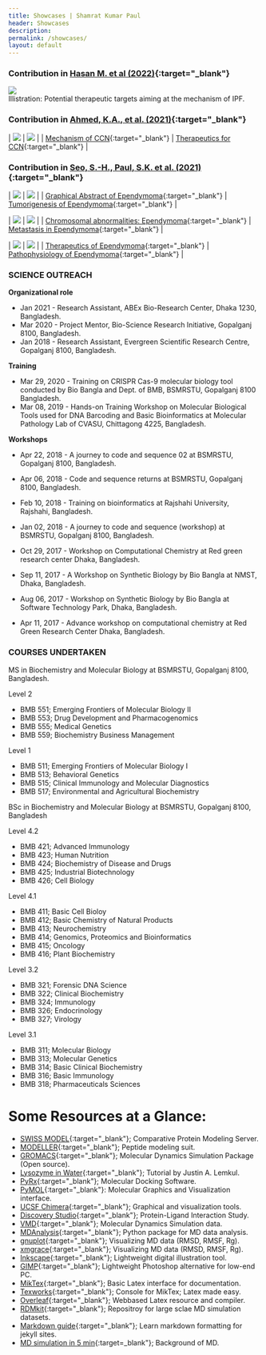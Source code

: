 ```yaml
---
title: Showcases | Shamrat Kumar Paul
header: Showcases
description:
permalink: /showcases/
layout: default
---
```

<style>
td, th {
   border: none!important;
}
</style>

### Contribution in [Hasan M. et al (2022)](https://www.mdpi.com/1420-3049/27/5/1481){:target="\_blank"} <br>

![](/assets/images/ipf/therapeutics-ipf-15-05-2021.svg) <br>
Illistration: Potential therapeutic targets aiming at the mechanism of IPF. <br>

### Contribution in  [Ahmed, K.A., et al. (2021)](https://www.mdpi.com/1718-7729/28/6/417){:target="\_blank"}

| ![](/assets/images/ccn/mechanismccn-aug11.svg) | ![](/assets/images/ccn/therapeutics-oct15.svg)    |
| [Mechanism of CCN](/assets/images/ccn/mechanismccn-aug11.svg){:target="\_blank"}                               | [Therapeutics for CCN](/assets/images/ccn/therapeutics-oct15.svg){:target="\_blank"}                               |


### Contribution in  [Seo, S.-H., Paul, S.K. et al. (2021)](https://www.mdpi.com/2072-6694/13/13/3221){:target="\_blank"}

| ![](/assets/images/ependymoma/00-ependymoma-abstract.svg)               | ![](/assets/images/ependymoma/01-tumorigenesis-of-ependymal-cell.svg)    |
| [Graphical Abstract of Ependymoma](/assets/images/ependymoma/00-ependymoma-abstract.svg){:target="\_blank"}                                          | [Tumorigenesis of Ependymoma](/assets/images/ependymoma/01-tumorigenesis-of-ependymal-cell.svg){:target="\_blank"}                               |



| ![](/assets/images/ependymoma/02-Chromosomal-abnormalities-in-ependymoma.svg)               | ![](/assets/images/ependymoma/03-Metastasis-of-ependymoma.svg)    |
| [Chromosomal abnormalities: Ependymoma](/assets/images/ependymoma/02-Chromosomal-abnormalities-in-ependymoma.svg){:target="\_blank"}                                                         | [Metastasis in Ependymoma](/assets/images/ependymoma/03-Metastasis-of-ependymoma.svg){:target="\_blank"}                             |



| ![](/assets/images/ependymoma/04-Possible-therapeutic-approaches.svg)               | ![](/assets/images/ependymoma/05-Pathophysiology-of-ependymoma.svg)    |
| [Therapeutics of Ependymoma](/assets/images/ependymoma/04-Possible-therapeutic-approaches.svg){:target="\_blank"}                                                           | [Pathophysiology of Ependymoma](/assets/images/ependymoma/05-Pathophysiology-of-ependymoma.svg){:target="\_blank"}                            |


### SCIENCE OUTREACH
**Organizational role** <br>
- Jan 2021 - Research Assistant, ABEx Bio-Research Center, Dhaka 1230, Bangladesh. <br>
- Mar 2020 - Project Mentor, Bio-Science Research Initiative, Gopalganj 8100, Bangladesh. <br>
- Jan 2018 - Research Assistant, Evergreen Scientific Research Centre, Gopalganj 8100, Bangladesh. <br>

**Training** <br>
- Mar 29, 2020 - Training on CRISPR Cas-9 molecular biology tool conducted by Bio Bangla and Dept. of BMB, BSMRSTU, Gopalganj 8100 Bangladesh. <br>
- Mar 08, 2019 - Hands-on Training Workshop on Molecular Biological Tools used for DNA Barcoding and Basic Bioinformatics at Molecular Pathology Lab of CVASU, Chittagong 4225, Bangladesh. <br>

**Workshops** <br>
- Apr 22, 2018 - A journey to code and sequence 02 at BSMRSTU, Gopalganj 8100, Bangladesh. <br>
- Apr 06, 2018 -  Code and sequence returns at BSMRSTU, Gopalganj 8100, Bangladesh. <br>

- Feb 10, 2018 - Training on bioinformatics at Rajshahi University, Rajshahi, Bangladesh. <br>
- Jan 02, 2018 - A journey to code and sequence (workshop) at BSMRSTU, Gopalganj 8100, Bangladesh. <br>
- Oct 29, 2017 - Workshop on Computational Chemistry at Red green research center Dhaka, Bangladesh. <br>
- Sep 11, 2017 - A Workshop on Synthetic Biology by Bio Bangla at NMST, Dhaka, Bangladesh. <br>
- Aug 06, 2017 - Workshop on Synthetic Biology by Bio Bangla at Software Technology Park, Dhaka, Bangladesh. <br>
- Apr 11, 2017 - Advance workshop on computational chemistry at Red Green Research Center Dhaka, Bangladesh. <br>



### COURSES UNDERTAKEN
MS in Biochemistry and Molecular Biology at BSMRSTU, Gopalganj 8100, Bangladesh.<br>

Level 2
- BMB 551; Emerging Frontiers of Molecular Biology II
- BMB 553; Drug Development and Pharmacogenomics
- BMB 555; Medical Genetics
- BMB 559; Biochemistry Business Management

Level 1
- BMB 511; Emerging Frontiers of Molecular Biology I
- BMB 513; Behavioral Genetics
- BMB 515; Clinical Immunology and Molecular Diagnostics
- BMB 517; Environmental and Agricultural Biochemistry

BSc in Biochemistry and Molecular Biology at BSMRSTU, Gopalganj 8100, Bangladesh

Level 4.2
- BMB 421; Advanced Immunology
- BMB 423; Human Nutrition
- BMB 424; Biochemistry of Disease and Drugs
- BMB 425; Industrial Biotechnology
- BMB 426; Cell Biology

Level 4.1
- BMB 411; Basic Cell Bioloy
- BMB 412; Basic Chemistry of Natural Products
- BMB 413; Neurochemistry
- BMB 414; Genomics, Proteomics and Bioinformatics
- BMB 415; Oncology
- BMB 416; Plant Biochemistry

Level 3.2
- BMB 321; Forensic DNA Science
- BMB 322; Clinical Biochemistry
- BMB 324; Immunology
- BMB 326; Endocrinology
- BMB 327; Virology

Level 3.1
- BMB 311; Molecular Biology
- BMB 313; Molecular Genetics
- BMB 314; Basic Clinical Biochemistry
- BMB 316; Basic Immunology
- BMB 318; Pharmaceuticals Sciences



# Some Resources at a Glance:
- [SWISS MODEL](https://swissmodel.expasy.org/interactive){:target="\_blank"}; Comparative Protein Modeling Server.
- [MODELLER](https://salilab.org/modeller/){:target="\_blank"}; Peptide modeling suit.
- [GROMACS](https://www.gromacs.org/){:target="\_blank"}; Molecular Dynamics Simulation Package (Open source).
- [Lysozyme in Water](http://www.mdtutorials.com/gmx/lysozyme/index.html){:target="\_blank"}; Tutorial by Justin A. Lemkul.
- [PyRx](https://pyrx.sourceforge.io/){:target="\_blank"}; Molecular Docking Software.
- [PyMOL](https://pymol.org/2/){:target="\_blank"}: Molecular Graphics and Visualization interface.
- [UCSF Chimera](https://www.cgl.ucsf.edu/chimera/){:target="\_blank"}; Graphical and visualization tools.
- [Discovery Studio](https://discover.3ds.com/discovery-studio-visualizer-download){:target="\_blank"}; Protein-Ligand Interaction Study.
- [VMD](https://www.ks.uiuc.edu/Research/vmd/){:target="\_blank"}; Molecular Dynamics Simulation data.
- [MDAnalysis](https://www.mdanalysis.org/){:target="\_blank"}; Python package for MD data analysis.
- [gnuplot](http://www.gnuplot.info/){:target="\_blank"}; Visualizing MD data (RMSD, RMSF, Rg).
- [xmgrace](https://plasma-gate.weizmann.ac.il/Grace/){:target="\_blank"}; Visualizing MD data (RMSD, RMSF, Rg).
- [Inkscape](https://inkscape.org/){:target="\_blank"}; Lightweight digital illustration tool.
- [GIMP](https://www.gimp.org/){:target="\_blank"}; Lightweight Photoshop alternative for low-end PC.
- [MikTex](https://miktex.org/download){:target="\_blank"}; Basic Latex interface for documentation.
- [Texworks](https://miktex.org/download){:target="\_blank"}; Console for MikTex; Latex made easy.
- [Overleaf](https://www.overleaf.com/project){:target="\_blank"}; Webbased Latex resource and compiler.
- [RDMkit](https://rdmkit.elixir-europe.org/biomolecular_simulation_data.html){:target="\_blank"}; Repositroy for large sclae MD simulation datasets.
- [Markdown guide](https://www.markdownguide.org/){:target="\_blank"}; Learn markdown formatting for jekyll sites.
- [MD simulation in 5 min](https://www.youtube.com/watch?v=veBZYlD6AF4&ab_channel=MDSimulators){:target=\_blank"}; Background of MD.
